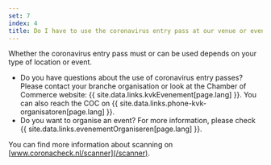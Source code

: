 ```yaml
---
set: 7
index: 4
title: Do I have to use the coronavirus entry pass at our venue or event, and how does this work?
---
```

Whether the coronavirus entry pass must or can be used depends on your type of location or event. 

- Do you have questions about the use of coronavirus entry passes? Please contact your branche organisation or look at the Chamber of Commerce website: {{ site.data.links.kvkEvenement[page.lang] }}. You can also reach the COC on {{ site.data.links.phone-kvk-organisatoren[page.lang] }}.
- Do you want to organise an event? For more information, please check {{ site.data.links.evenementOrganiseren[page.lang] }}.

You can find more information about scanning on [www.coronacheck.nl/scanner](/scanner).
